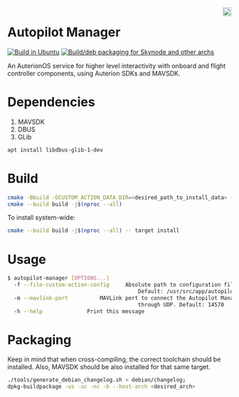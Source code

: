 <img align="right" height="20" src="https://auterion.com/wp-content/uploads/2020/05/auterion_logo_default_sunrise.svg">

# Autopilot Manager
[![Build in Ubuntu](https://github.com/Auterion/autopilot_manager/workflows/Build%20in%20Ubuntu/badge.svg?branch=main)](https://github.com/Auterion/autopilot_manager/actions?query=workflow%3A%22Build+in+Ubuntu%22) [![Build/deb packaging for Skynode and other archs](https://github.com/Auterion/autopilot_manager/workflows/Build/deb%20packaging%20for%20Skynode%20and%20other%20archs/badge.svg?branch=develop)](https://github.com/Auterion/autopilot_manager/actions?query=workflow%3A%22Build+for+Skynode+with+cross-compilation%22)

An AuterionOS service for higher level interactivity with onboard and flight controller components, using Auterion SDKs and MAVSDK.

# Dependencies

1.  MAVSDK
1.  DBUS
1.  GLib

```bash
apt install libdbus-glib-1-dev
```

# Build

```bash
cmake -Bbuild -DCUSTOM_ACTION_DATA_DIR=<desired_path_to_install_data> -S.
cmake --build build -j$(nproc --all)
```

To install system-wide:
```bash
cmake --build build -j$(nproc --all) -- target install
```

# Usage

```bash
$ autopilot-manager [OPTIONS...]
  -f --file-custom-action-config	 Absolute path to configuration file of the custom actions.
                                         Default: /usr/src/app/autopilot-manager/data/example/custom_action/custom_action.json
  -m --mavlink-port			 MAVLink port to connect the Autopilot Manager MAVSDK instance
                                         through UDP. Default: 14570
  -h --help				 Print this message
```

# Packaging

Keep in mind that when cross-compiling, the correct toolchain should be installed. Also, MAVSDK should be also installed
for that same target.

```sh
./tools/generate_debian_changelog.sh > debian/changelog;
dpkg-buildpackage -us -uc -nc -b --host-arch <desired_arch>
```

